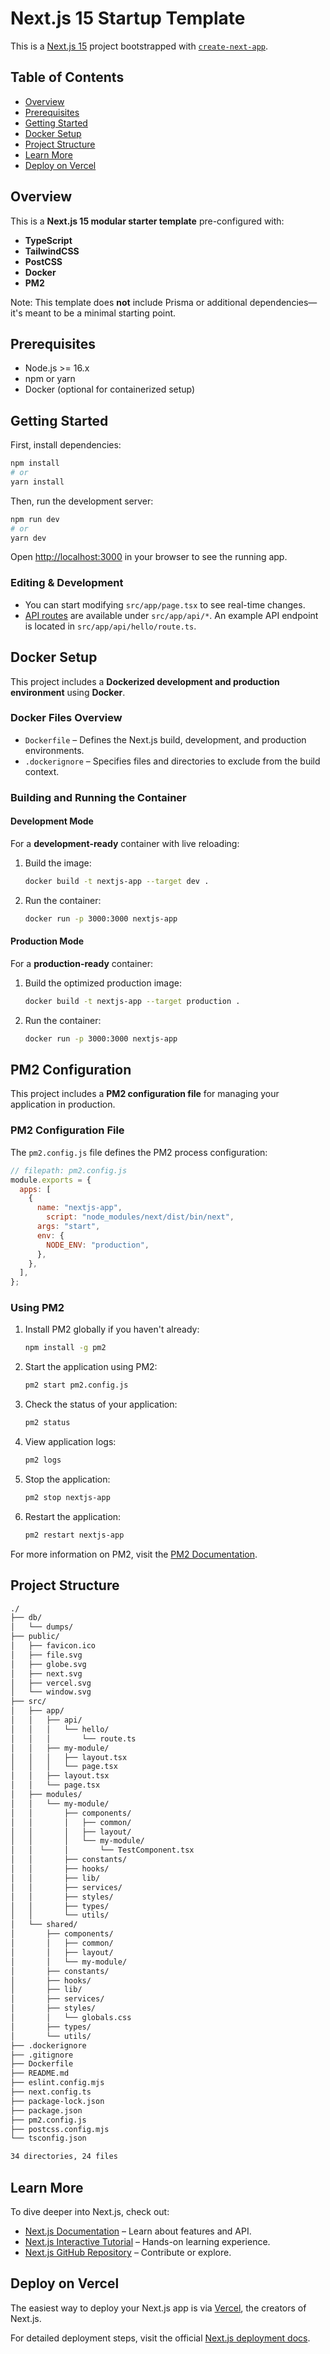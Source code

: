 # Next.js 15 Startup Template

This is a [Next.js 15](https://nextjs.org/) project bootstrapped with [`create-next-app`](https://github.com/vercel/next.js/tree/canary/packages/create-next-app).

## Table of Contents
- [Overview](#overview)
- [Prerequisites](#prerequisites)
- [Getting Started](#getting-started)
- [Docker Setup](#docker-setup)
- [Project Structure](#project-structure)
- [Learn More](#learn-more)
- [Deploy on Vercel](#deploy-on-vercel)

## Overview

This is a **Next.js 15 modular starter template** pre-configured with:
- **TypeScript**
- **TailwindCSS**
- **PostCSS**
- **Docker**
- **PM2**

Note: This template does **not** include Prisma or additional dependencies—it's meant to be a minimal starting point.

## Prerequisites
- Node.js >= 16.x
- npm or yarn
- Docker (optional for containerized setup)

## Getting Started

First, install dependencies:

```bash
npm install
# or
yarn install
```

Then, run the development server:

```bash
npm run dev
# or
yarn dev
```

Open [http://localhost:3000](http://localhost:3000) in your browser to see the running app.

### Editing & Development
- You can start modifying `src/app/page.tsx` to see real-time changes.
- [API routes](https://nextjs.org/docs/api-routes/introduction) are available under `src/app/api/*`. An example API endpoint is located in `src/app/api/hello/route.ts`.

## Docker Setup

This project includes a **Dockerized development and production environment** using **Docker**.

### Docker Files Overview

- `Dockerfile` – Defines the Next.js build, development, and production environments.
- `.dockerignore` – Specifies files and directories to exclude from the build context.

### Building and Running the Container

#### Development Mode
For a **development-ready** container with live reloading:

1. Build the image:
   ```bash
   docker build -t nextjs-app --target dev .
   ```
2. Run the container:
   ```bash
   docker run -p 3000:3000 nextjs-app
   ```

#### Production Mode
For a **production-ready** container:

1. Build the optimized production image:
   ```bash
   docker build -t nextjs-app --target production .
   ```
2. Run the container:
   ```bash
   docker run -p 3000:3000 nextjs-app
   ```

## PM2 Configuration

This project includes a **PM2 configuration file** for managing your application in production.

### PM2 Configuration File

The `pm2.config.js` file defines the PM2 process configuration:

```javascript
// filepath: pm2.config.js
module.exports = {
  apps: [
    {
      name: "nextjs-app",
        script: "node_modules/next/dist/bin/next",
      args: "start",
      env: {
        NODE_ENV: "production",
      },
    },
  ],
};
```

### Using PM2

1. Install PM2 globally if you haven't already:

   ```bash
   npm install -g pm2
   ```

2. Start the application using PM2:

   ```bash
   pm2 start pm2.config.js
   ```

3. Check the status of your application:

   ```bash
   pm2 status
   ```

4. View application logs:

   ```bash
   pm2 logs
   ```

5. Stop the application:

   ```bash
   pm2 stop nextjs-app
   ```

6. Restart the application:

   ```bash
   pm2 restart nextjs-app
   ```

For more information on PM2, visit the [PM2 Documentation](https://pm2.keymetrics.io/).

## Project Structure
```markdown
./
├── db/
│   └── dumps/
├── public/
│   ├── favicon.ico
│   ├── file.svg
│   ├── globe.svg
│   ├── next.svg
│   ├── vercel.svg
│   └── window.svg
├── src/
│   ├── app/
│   │   ├── api/
│   │   │   └── hello/
│   │   │       └── route.ts
│   │   ├── my-module/
│   │   │   ├── layout.tsx
│   │   │   └── page.tsx
│   │   ├── layout.tsx
│   │   └── page.tsx
│   ├── modules/
│   │   └── my-module/
│   │       ├── components/
│   │       │   ├── common/
│   │       │   ├── layout/
│   │       │   └── my-module/
│   │       │       └── TestComponent.tsx
│   │       ├── constants/
│   │       ├── hooks/
│   │       ├── lib/
│   │       ├── services/
│   │       ├── styles/
│   │       ├── types/
│   │       └── utils/
│   └── shared/
│       ├── components/
│       │   ├── common/
│       │   ├── layout/
│       │   └── my-module/
│       ├── constants/
│       ├── hooks/
│       ├── lib/
│       ├── services/
│       ├── styles/
│       │   └── globals.css
│       ├── types/
│       └── utils/
├── .dockerignore
├── .gitignore
├── Dockerfile
├── README.md
├── eslint.config.mjs
├── next.config.ts
├── package-lock.json
├── package.json
├── pm2.config.js
├── postcss.config.mjs
└── tsconfig.json

34 directories, 24 files
```

## Learn More

To dive deeper into Next.js, check out:

- [Next.js Documentation](https://nextjs.org/docs) – Learn about features and API.
- [Next.js Interactive Tutorial](https://nextjs.org/learn) – Hands-on learning experience.
- [Next.js GitHub Repository](https://github.com/vercel/next.js) – Contribute or explore.

## Deploy on Vercel

The easiest way to deploy your Next.js app is via [Vercel](https://vercel.com/new?utm_medium=default-template&filter=next.js&utm_source=create-next-app&utm_campaign=create-next-app-readme), the creators of Next.js.

For detailed deployment steps, visit the official [Next.js deployment docs](https://nextjs.org/docs/deployment).